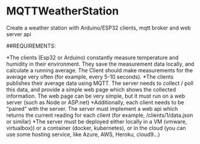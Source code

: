# MQTTWeatherStation
Create a weather station with Arduino/ESP32 clients, mqtt broker and web server api

<p>##REQUIREMENTS:</p>
*The clients (Esp32 or Arduino) constantly measure temperature and humidity in their environment.  They save the measurement data locally, and calculate a running average. The Client should make measurements for the average very often (for example, every 5-10 seconds).
*The clients publishes their average data using MQTT. The server needs to collect / poll this data, and provide a simple web page which shows the collected information.  The web page can be very simple, but it must run on a web server (such as Node or ASP.net)
*Additionally, each client needs to be “paired” with the server. The server must implement a web api which returns the current reading for each client (for example, /clients/1/data.json or similar)
*The server must be deployed either locally in a VM (vmware, virtualbox)) or a container (docker, kubernetes), or in the cloud (you can use some hosting service, like Azure, AWS, Heroku, cloud9…)
